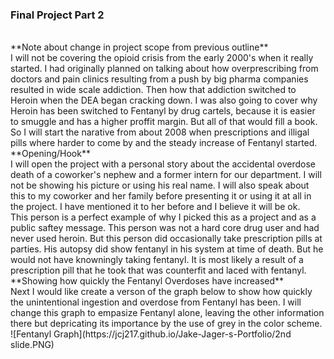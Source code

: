 ### **Final Project Part 2** 
<br/>
**Note about change in project scope from previous outline**<br/>
I will not be covering the opioid crisis from the early 2000's when it really started. I had originally planned on talking about how overprescribing from doctors and pain clinics resulting from a push by big pharma companies resulted in wide scale addiction. Then how that addiction switched to Heroin when the DEA began cracking down. I was also going to cover why Heroin has been switched to Fentanyl by drug cartels, because it is easier to smuggle and has a higher proffit margin. But all of that would fill a book. So I will start the narative from about 2008 when prescriptions and illigal pills where harder to come by and the steady increase of Fentanyl started.
**Opening/Hook**<br/>
I will open the project with a personal story about the accidental overdose death of a coworker's nephew and a former intern for our department. I will not be showing his picture or using his real name. I will also speak about this to my coworker and her family before presenting it or using it at all in the project. I have mentioned it to her before and I believe it will be ok. <br/>
This person is a perfect example of why I picked this as a project and as a public saftey message. This person was not a hard core drug user and had never used heroin. But this person did occasionally take prescription pills at parties. His autopsy did show fentanyl in his system at time of death. But he would not have knowningly taking fentanyl. It is most likely a result of a prescription pill that he took that was counterfit and laced with fentanyl. <br/>
**Showing how quickly the Fentanyl Overdoses have increased**<br/>
Next I would like create a verson of the graph below to show how quickly the unintentional ingestion and overdose from Fentanyl has been. I will change this graph to empasize Fentanyl alone, leaving the other information there but depricating its importance by the use of grey in the color scheme.<br/>
![Fentanyl Graph](https://jcj217.github.io/Jake-Jager-s-Portfolio/2nd slide.PNG)<br/>
